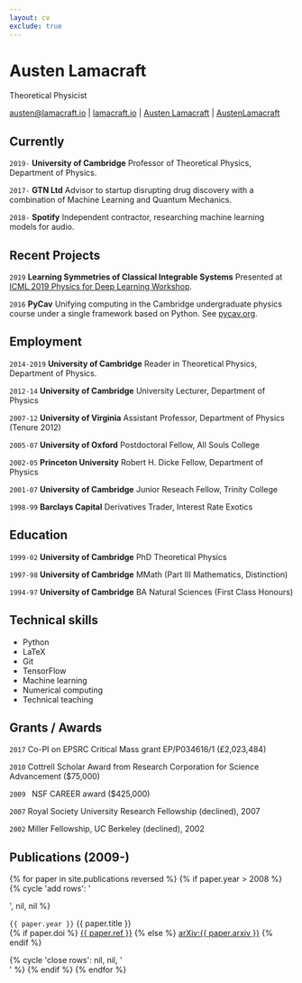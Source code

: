 ```yaml
---
layout: cv
exclude: true
---
```


# Austen Lamacraft
Theoretical Physicist


<div id="webaddress">
<i class="fas fa-envelope fa-2x"></i> <a href="mailto:austen@lamacraft.io">austen@lamacraft.io</a>
|
<i class="fas fa-home fa-2x"></i><a href="http://lamacraft.io">lamacraft.io</a>
|
<i class="ai ai-google-scholar-square ai-2x"></i><a href="https://scholar.google.co.uk/citations?user=ERR4TF0AAAAJ&hl=en">Austen Lamacraft</a>
|
<i class="fab fa-github fa-2x"></i> <a href="https://github.com/AustenLamacraft">AustenLamacraft</a>
</div>

## Currently

`2019-`
__University of Cambridge__ Professor of Theoretical Physics, Department of Physics.

`2017-`
__GTN Ltd__ Advisor to startup disrupting drug discovery with a combination of Machine Learning and Quantum Mechanics.

`2018-`
__Spotify__ Independent contractor, researching machine learning models for audio.

## Recent Projects


`2019`
__Learning Symmetries of Classical Integrable Systems__ Presented at [ICML 2019 Physics for Deep Learning Workshop](https://sites.google.com/view/icml2019phys4dl/accepted-papers?authuser=0).


`2016`
__PyCav__ Unifying computing in the Cambridge undergraduate physics course under a single framework based on Python. See [pycav.org](http://pycav.org).

## Employment

`2014-2019`
__University of Cambridge__ Reader in Theoretical Physics, Department of Physics.

`2012-14`
__University of Cambridge__ University Lecturer, Department of Physics


`2007-12`
__University of Virginia__ Assistant Professor, Department of Physics (Tenure 2012)

`2005-07`
__University of Oxford__ Postdoctoral Fellow, All Souls College

`2002-05`
__Princeton University__ Robert H. Dicke Fellow, Department of Physics

`2001-07`
__University of Cambridge__ Junior Reseach Fellow, Trinity College

`1998-99`
__Barclays Capital__ Derivatives Trader, Interest Rate Exotics

## Education

`1999-02`
__University of Cambridge__ PhD Theoretical Physics

`1997-98`
__University of Cambridge__ MMath (Part III Mathematics, Distinction)

`1994-97`
__University of Cambridge__ BA Natural Sciences (First Class Honours)


## Technical skills

* Python
* LaTeX
* Git
* TensorFlow
* Machine learning
* Numerical computing
* Technical teaching

## Grants / Awards

`2017`
Co-PI on EPSRC Critical Mass grant EP/P034616/1 (£2,023,484)

`2010`
Cottrell Scholar Award from Research Corporation for Science Advancement ($75,000)

`2009 `
NSF CAREER award ($425,000)

`2007`
Royal Society University Research Fellowship (declined), 2007

`2002`
Miller Fellowship, UC Berkeley (declined), 2002


## Publications (2009-)

<section>

{% for paper in site.publications reversed %}
	{% if paper.year > 2008 %}
    {% cycle 'add rows': '<div class="row">', nil, nil %}
      <p><code class="highlighter-rouge">{{ paper.year }}</code>
      {{ paper.title }}
      <br />
      {% if paper.doi %}
			<a class="off" href="http://dx.doi.org/{{ paper.doi }}">{{ paper.ref }}</a>
			{% else %}
			<a class="off" href="https://arxiv.org/abs/{{ paper.arxiv }}">arXiv:{{ paper.arxiv }}</a>
			{% endif %}
      </p>
			<div class="bigspacer"></div>
			<div class="spacer"></div>
    {% cycle 'close rows': nil, nil, '</div>' %}
	{% endif %}
{% endfor %}

</section>
